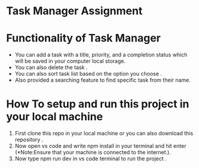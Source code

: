 # Task Manager Assignment

<h1>Functionality of Task Manager</h1>
<ul>
  <li> You can add a task with a title, priority, and a completion status which will be saved in your computer local storage.</li>
  <li>You can also delete the task .</li>
  <li>You can also sort task list  based on the option you choose . </li>
  <li>Also provided a searching feature to find specific task from their name. </li>
</ul>

<h1>How To setup and run this project in your local machine </h1>
<ol>
  <li>First clone this repo in your local machine or you can also download this repository . </li>
  <li>Now open vs code and write npm install in your terminal and hit enter (*Note:Ensure that your machine is connected to the internet.).</li>
  <li>Now type npm run dev in vs code terminal to run the project . </li>

</ol>
